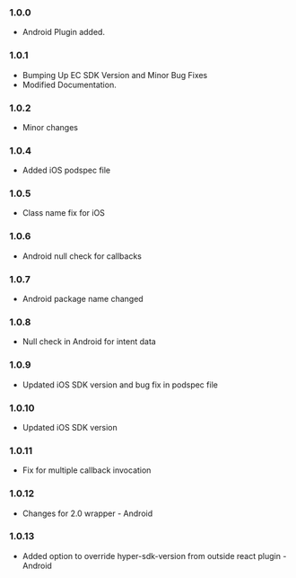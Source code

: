 ### 1.0.0

* Android Plugin added.

### 1.0.1 

* Bumping Up EC SDK Version and Minor Bug Fixes
* Modified Documentation.

### 1.0.2

* Minor changes

### 1.0.4

* Added iOS podspec file

### 1.0.5

* Class name fix for iOS

### 1.0.6

* Android null check for callbacks

### 1.0.7

* Android package name changed

### 1.0.8

* Null check in Android for intent data

### 1.0.9

* Updated iOS SDK version and bug fix in podspec file

### 1.0.10

* Updated iOS SDK version

### 1.0.11

* Fix for multiple callback invocation

### 1.0.12

* Changes for 2.0 wrapper - Android

### 1.0.13

* Added option to override hyper-sdk-version from outside react plugin - Android